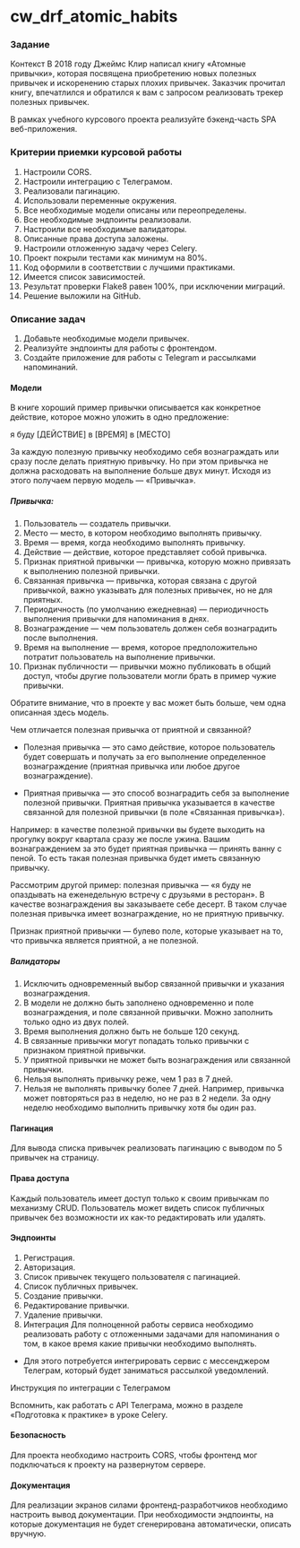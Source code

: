 # cw_drf_atomic_habits

### Задание

Контекст
В 2018 году Джеймс Клир написал книгу «Атомные привычки», которая посвящена приобретению новых полезных привычек и искоренению старых плохих привычек. Заказчик прочитал книгу, впечатлился и обратился к вам с запросом реализовать трекер полезных привычек.

В рамках учебного курсового проекта реализуйте бэкенд-часть SPA веб-приложения.

### Критерии приемки курсовой работы

1. Настроили CORS.
2. Настроили интеграцию с Телеграмом.
3. Реализовали пагинацию.
4. Использовали переменные окружения.
5. Все необходимые модели описаны или переопределены.
6. Все необходимые эндпоинты реализовали.
7. Настроили все необходимые валидаторы.
8. Описанные права доступа заложены.
9. Настроили отложенную задачу через Celery.
10. Проект покрыли тестами как минимум на 80%.
11. Код оформили в соответствии с лучшими практиками.
12. Имеется список зависимостей.
13. Результат проверки Flake8 равен 100%, при исключении миграций.
14. Решение выложили на GitHub.

### Описание задач

1. Добавьте необходимые модели привычек.
2. Реализуйте эндпоинты для работы с фронтендом.
3. Создайте приложение для работы с Telegram и рассылками напоминаний.

#### Модели

В книге хороший пример привычки описывается как конкретное действие, которое можно уложить в одно предложение:

я буду [ДЕЙСТВИЕ] в [ВРЕМЯ] в [МЕСТО]

За каждую полезную привычку необходимо себя вознаграждать или сразу после делать приятную привычку. Но при этом привычка не должна расходовать на выполнение больше двух минут. Исходя из этого получаем первую модель — «Привычка».

##### Привычка:

1. Пользователь — создатель привычки.
2. Место — место, в котором необходимо выполнять привычку.
3. Время — время, когда необходимо выполнять привычку.
4. Действие — действие, которое представляет собой привычка.
5. Признак приятной привычки — привычка, которую можно привязать к выполнению полезной привычки.
6. Связанная привычка — привычка, которая связана с другой привычкой, важно указывать для полезных привычек, но не для приятных.
7. Периодичность (по умолчанию ежедневная) — периодичность выполнения привычки для напоминания в днях.
8. Вознаграждение — чем пользователь должен себя вознаградить после выполнения.
9. Время на выполнение — время, которое предположительно потратит пользователь на выполнение привычки.
10. Признак публичности — привычки можно публиковать в общий доступ, чтобы другие пользователи могли брать в пример чужие привычки.

Обратите внимание, что в проекте у вас может быть больше, чем одна описанная здесь модель.

Чем отличается полезная привычка от приятной и связанной?
* Полезная привычка — это само действие, которое пользователь будет совершать и получать за его выполнение определенное вознаграждение (приятная привычка или любое другое вознаграждение).

* Приятная привычка — это способ вознаградить себя за выполнение полезной привычки. Приятная привычка указывается в качестве связанной для полезной привычки (в поле «Связанная привычка»).

Например: в качестве полезной привычки вы будете выходить на прогулку вокруг квартала сразу же после ужина. Вашим вознаграждением за это будет приятная привычка — принять ванну с пеной. То есть такая полезная привычка будет иметь связанную привычку.

Рассмотрим другой пример: полезная привычка — «я буду не опаздывать на еженедельную встречу с друзьями в ресторан». В качестве вознаграждения вы заказываете себе десерт. В таком случае полезная привычка имеет вознаграждение, но не приятную привычку.

Признак приятной привычки — булево поле, которые указывает на то, что привычка является приятной, а не полезной.

##### Валидаторы

1. Исключить одновременный выбор связанной привычки и указания вознаграждения.
2. В модели не должно быть заполнено одновременно и поле вознаграждения, и поле связанной привычки. Можно заполнить только одно из двух полей.
3. Время выполнения должно быть не больше 120 секунд.
4. В связанные привычки могут попадать только привычки с признаком приятной привычки.
5. У приятной привычки не может быть вознаграждения или связанной привычки.
6. Нельзя выполнять привычку реже, чем 1 раз в 7 дней.
7. Нельзя не выполнять привычку более 7 дней.
Например, привычка может повторяться раз в неделю, но не раз в 2 недели. За одну неделю необходимо выполнить привычку хотя бы один раз.

#### Пагинация

Для вывода списка привычек реализовать пагинацию с выводом по 5 привычек на страницу.

#### Права доступа

Каждый пользователь имеет доступ только к своим привычкам по механизму CRUD.
Пользователь может видеть список публичных привычек без возможности их как-то редактировать или удалять.

#### Эндпоинты

1. Регистрация.
2. Авторизация.
3. Список привычек текущего пользователя с пагинацией.
4. Список публичных привычек.
5. Создание привычки.
6. Редактирование привычки.
7. Удаление привычки.
8. Интеграция
Для полноценной работы сервиса необходимо реализовать работу с отложенными задачами для напоминания о том, в какое время какие привычки необходимо выполнять.

* Для этого потребуется интегрировать сервис с мессенджером Телеграм, который будет заниматься рассылкой уведомлений.


Инструкция по интеграции с Телеграмом

Вспомнить, как работать с API Телеграма, можно в разделе «Подготовка к практике» в уроке Celery.

#### Безопасность

Для проекта необходимо настроить CORS, чтобы фронтенд мог подключаться к проекту на развернутом сервере.

#### Документация

Для реализации экранов силами фронтенд-разработчиков необходимо настроить вывод документации. При необходимости эндпоинты, на которые документация не будет сгенерирована автоматически, описать вручную.